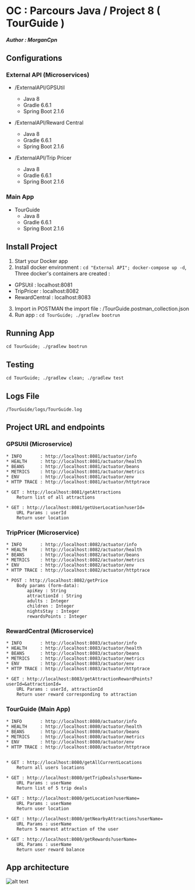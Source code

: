 # OC : Parcours Java / Project 8 ( TourGuide )
##### Author : **_MorganCpn_**

## Configurations
### External API (Microservices)
* /ExternalAPI/GPSUtil
    - Java 8
	- Gradle 6.6.1
	- Spring Boot 2.1.6

* /ExternalAPI/Reward Central
    - Java 8
    - Gradle 6.6.1
    - Spring Boot 2.1.6
    
* /ExternalAPI/Trip Pricer
    - Java 8
	- Gradle 6.6.1
	- Spring Boot 2.1.6

### Main App	
* TourGuide
    - Java 8
	- Gradle 6.6.1
	- Spring Boot 2.1.6

	
## Install Project

1. Start your Docker app
2. Install docker environment : `cd "External API"; docker-compose up -d`, 
Three docker's containers are created :
* GPSUtil : localhost:8081
* TripPricer : localhost:8082
* RewardCentral : localhost:8083
3. Import in POSTMAN the import file : /TourGuide.postman_collection.json
4. Run app : `cd TourGuide; ./gradlew bootrun`

## Running App

`cd TourGuide; ./gradlew bootrun`

## Testing

`cd TourGuide; ./gradlew clean; ./gradlew test`

## Logs File

`/TourGuide/logs/TourGuide.log`

## Project URL and endpoints
### GPSUtil (Microservice)
    * INFO       : http://localhost:8081/actuator/info
    * HEALTH     : http://localhost:8081/actuator/health
    * BEANS      : http://localhost:8081/actuator/beans
    * METRICS    : http://localhost:8081/actuator/metrics
    * ENV        : http://localhost:8081/actuator/env
    * HTTP TRACE : http://localhost:8081/actuator/httptrace
    
    * GET : http://localhost:8081/getAttractions
		Return list of all attractions
		
	* GET : http://localhost:8081/getUserLocation?userId=
	    URL Params : userId
    	Return user location 
		
		
### TripPricer (Microservice)
    * INFO       : http://localhost:8082/actuator/info
    * HEALTH     : http://localhost:8082/actuator/health
    * BEANS      : http://localhost:8082/actuator/beans
    * METRICS    : http://localhost:8082/actuator/metrics
    * ENV        : http://localhost:8082/actuator/env
    * HTTP TRACE : http://localhost:8082/actuator/httptrace
    
    * POST : http://localhost:8082/getPrice
        Body params (form-data): 
            apiKey : String
            attractionId : String
            adults : Integer
            children : Integer
            nightsStay : Integer
            rewardsPoints : Integer
        
### RewardCentral (Microservice)
    * INFO       : http://localhost:8083/actuator/info
    * HEALTH     : http://localhost:8083/actuator/health
    * BEANS      : http://localhost:8083/actuator/beans
    * METRICS    : http://localhost:8083/actuator/metrics
    * ENV        : http://localhost:8083/actuator/env
    * HTTP TRACE : http://localhost:8083/actuator/httptrace
    
    * GET : http://localhost:8083/getAttractionRewardPoints?userId=&attractionId=
        URL Params : userId, attractionId
    	Return user reward corresponding to attraction
    
### TourGuide (Main App)
    * INFO       : http://localhost:8080/actuator/info
    * HEALTH     : http://localhost:8080/actuator/health
    * BEANS      : http://localhost:8080/actuator/beans
    * METRICS    : http://localhost:8080/actuator/metrics
    * ENV        : http://localhost:8080/actuator/env
    * HTTP TRACE : http://localhost:8080/actuator/httptrace
	
		
	* GET : http://localhost:8080/getAllCurrentLocations
		Return all users locations
		
	* GET : http://localhost:8080/getTripDeals?userName=
	    URL Params : userName
		Return list of 5 trip deals
		
	* GET : http://localhost:8080/getLocation?userName=
	    URL Params : userName
		Return user location

	* GET : http://localhost:8080/getNearbyAttractions?userName=
	    URL Params : userName
		Return 5 nearest attraction of the user	
	
	* GET : http://localhost:8080/getRewards?userName=
	    URL Params : userName
		Return user reward balance

## App architecture
![alt text](https://github.com/MrgnCpn/OC-Java-Project-8-TourGuide/blob/master/ArchitectureTourGuide.png)
